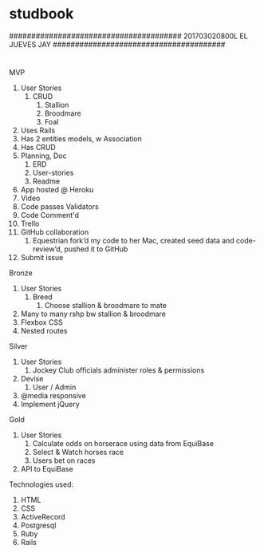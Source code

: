 # studbook
#######################################
201703020800L     EL JUEVES     JAY
#######################################
#
MVP
1. User Stories
    1. CRUD
        1. Stallion
        2. Broodmare
        3. Foal
2. Uses Rails
3. Has 2 entities models, w Association
4.  Has CRUD
5. Planning, Doc
    1. ERD
    2. User-stories
    3. Readme
6. App hosted @ Heroku
7. Video
8. Code passes Validators
9. Code Comment'd
10. Trello
11. GitHub collaboration
    1. Equestrian fork’d my code to her Mac, created seed data and code-review’d, pushed it to GitHub
12. Submit issue

Bronze
1. User Stories
    1. Breed
        1. Choose stallion & broodmare to mate
2. Many to many rshp bw stallion & broodmare
3. Flexbox CSS
4. Nested routes

Silver
1. User Stories
    1. Jockey Club officials administer roles & permissions
2. Devise
    1. User / Admin
3. @media responsive
4. Implement jQuery

Gold
1. User Stories
    1. Calculate odds on horserace using data from EquiBase
    2. Select & Watch horses race
    3. Users bet on races
2. API to EquiBase

Technologies used:
1. HTML
2. CSS
3. ActiveRecord
4. Postgresql
5. Ruby
6. Rails

